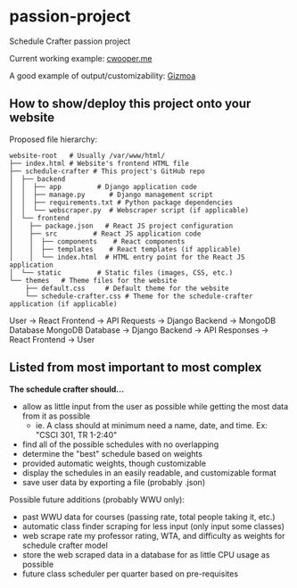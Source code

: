 # passion-project
Schedule Crafter passion project

Current working example:
[cwooper.me](https://cwooper.me/schedule-crafter)

A good example of output/customizability:
[Gizmoa](https://gizmoa.com/college-schedule-maker/)

## How to show/deploy this project onto your website
Proposed file hierarchy:
```
website-root   # Usually /var/www/html/
├── index.html # Website's frontend HTML file
├── schedule-crafter # This project's GitHub repo
│  ├── backend
│  │  ├── app         # Django application code
│  │  ├── manage.py      # Django management script
│  │  ├── requirements.txt # Python package dependencies
│  │  └── webscraper.py  # Webscraper script (if applicable)
│  └── frontend
│    ├── package.json   # React JS project configuration
│    ├── src         # React JS application code
│    │  ├── components    # React components
│    │  ├── templates    # React templates (if applicable)
│    │  └── index.html  # HTML entry point for the React JS application
│  └── static         # Static files (images, CSS, etc.)
└── themes   # Theme files for the website
    ├── default.css     # Default theme for the website
    └── schedule-crafter.css # Theme for the schedule-crafter application (if applicable)
```
User → React Frontend → API Requests → Django Backend → MongoDB Database
MongoDB Database → Django Backend → API Responses → React Frontend → User

## Listed from most important to most complex
**The schedule crafter should...**

- allow as little input from the user as possible while getting the most data from it as possible
    - ie. A class should at minimum need a name, date, and time. Ex: "CSCI 301, TR 1-2:40"
- find all of the possible schedules with no overlapping
- determine the "best" schedule based on weights
- provided automatic weights, though customizable
- display the schedules in an easily readable, and customizable format
- save user data by exporting a file (probably .json)

Possible future additions (probably WWU only):
- past WWU data for courses (passing rate, total people taking it, etc.)
- automatic class finder scraping for less input (only input some classes)
- web scrape rate my professor rating, WTA, and difficulty as weights for schedule crafter model
- store the web scraped data in a database for as little CPU usage as possible
- future class scheduler per quarter based on pre-requisites
